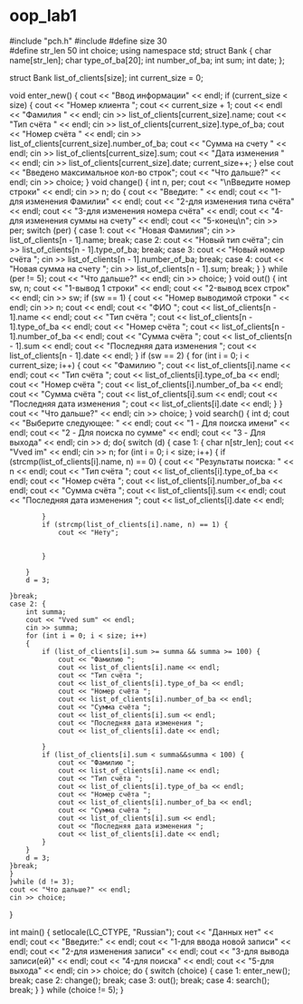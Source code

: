 # oop_lab1
#include "pch.h"
#include <iostream>
#define size 30  
#define str_len 50
int choice;
using namespace std;
struct Bank
{
	char name[str_len];
	char type_of_ba[20];
	int number_of_ba;
	int sum;
	int date;
};

struct Bank list_of_clients[size];
int current_size = 0;

void enter_new()
{
	cout << "Ввод информации" << endl;
	if (current_size < size)
	{
		cout << "Номер клиента ";
		cout << current_size + 1;
		cout << endl << "Фамилия " << endl;
		cin >> list_of_clients[current_size].name;
		cout << "Тип счёта " << endl;
		cin >> list_of_clients[current_size].type_of_ba;
		cout << "Номер счёта " << endl;
		cin >> list_of_clients[current_size].number_of_ba;
		cout << "Сумма на счету " << endl;
		cin >> list_of_clients[current_size].sum;
		cout << "Дата изменения " << endl;
		cin >> list_of_clients[current_size].date;
		current_size++;
	}
	else
		cout << "Введено максимальное кол-во строк";
	cout << "Что дальше?" << endl;
	cin >> choice;
}
void change()
{
	int n, per;
	cout << "\nВведите номер строки" << endl; 	cin >> n;
	do
	{
		cout << "Введите: " << endl;
		cout << "1-для изменения Фамилии" << endl;
		cout << "2-для изменения типа счёта" << endl;
		cout << "3-для изменения номера счёта" << endl;
		cout << "4-для изменения суммы на счету" << endl;
		cout << "5-конец\n";
		cin >> per;
		switch (per)
		{
		case 1: cout << "Новая Фамилия";
			cin >> list_of_clients[n - 1].name;   break;
		case 2: cout << "Новый тип счёта";
			cin >> list_of_clients[n - 1].type_of_ba; break;
		case 3: cout << "Новый номер счёта ";
			cin >> list_of_clients[n - 1].number_of_ba; break;
		case 4: cout << "Новая сумма на счету ";
			cin >> list_of_clients[n - 1].sum; break;
		}
	} while (per != 5);
	cout << "Что дальше?" << endl;
	cin >> choice;
}
void out()
{
	int sw, n;
	cout << "1-вывод 1 строки" << endl;
	cout << "2-вывод всех строк" << endl;
	cin >> sw;
	if (sw == 1)
	{
		cout << "Номер выводимой строки " << endl;   cin >> n;  cout << endl;
		cout << "ФИО ";
		cout << list_of_clients[n - 1].name << endl;
		cout << "Тип счёта ";
		cout << list_of_clients[n - 1].type_of_ba << endl;
		cout << "Номер счёта ";
		cout << list_of_clients[n - 1].number_of_ba << endl;
		cout << "Сумма счёта ";
		cout << list_of_clients[n - 1].sum << endl;
		cout << "Последняя дата изменения ";
		cout << list_of_clients[n - 1].date << endl;
	}
	if (sw == 2)
	{
		for (int i = 0; i < current_size; i++)
		{
			cout << "Фамилию ";
			cout << list_of_clients[i].name << endl;
			cout << "Тип счёта ";
			cout << list_of_clients[i].type_of_ba << endl;
			cout << "Номер счёта ";
			cout << list_of_clients[i].number_of_ba << endl;
			cout << "Сумма счёта ";
			cout << list_of_clients[i].sum << endl;
			cout << "Последняя дата изменения ";
			cout << list_of_clients[i].date << endl;
		}
	}
	cout << "Что дальше?" << endl;
	cin >> choice;
}
void search() {
	int d;
	cout << "Выберите следующее: " << endl;
	cout << "1 - Для поиска имени" << endl;
	cout << "2 - Для поиска по сумме" << endl;
	cout << "3 - Для выхода" << endl;
	cin >> d;
	do{
	switch (d) {
	case 1: {
		char n[str_len];
		cout << "Vved im" << endl;
		cin >> n;
		for (int i = 0; i < size; i++)
		{
			if (strcmp(list_of_clients[i].name, n) == 0) {
				cout << "Результаты поиска: " << n << endl;
				cout << "Тип счёта ";
				cout << list_of_clients[i].type_of_ba << endl;
				cout << "Номер счёта ";
				cout << list_of_clients[i].number_of_ba << endl;
				cout << "Сумма счёта ";
				cout << list_of_clients[i].sum << endl;
				cout << "Последняя дата изменения ";
				cout << list_of_clients[i].date << endl;
				

			}
			if (strcmp(list_of_clients[i].name, n) == 1) {
				cout << "Нету";
				

			}

		}
		d = 3;

	}break;
	case 2: {
		int summa;
		cout << "Vved sum" << endl;
		cin >> summa;
		for (int i = 0; i < size; i++)
		{
			if (list_of_clients[i].sum >= summa && summa >= 100) {
				cout << "Фамилию ";
				cout << list_of_clients[i].name << endl;
				cout << "Тип счёта ";
				cout << list_of_clients[i].type_of_ba << endl;
				cout << "Номер счёта ";
				cout << list_of_clients[i].number_of_ba << endl;
				cout << "Сумма счёта ";
				cout << list_of_clients[i].sum << endl;
				cout << "Последняя дата изменения ";
				cout << list_of_clients[i].date << endl;

			}
			if (list_of_clients[i].sum < summa&&summa < 100) {
				cout << "Фамилию ";
				cout << list_of_clients[i].name << endl;
				cout << "Тип счёта ";
				cout << list_of_clients[i].type_of_ba << endl;
				cout << "Номер счёта ";
				cout << list_of_clients[i].number_of_ba << endl;
				cout << "Сумма счёта ";
				cout << list_of_clients[i].sum << endl;
				cout << "Последняя дата изменения ";
				cout << list_of_clients[i].date << endl;
			}
		}
		d = 3;
	}break;
	}
	}while (d != 3);
	cout << "Что дальше?" << endl;
	cin >> choice;
}

int main()
{
	setlocale(LC_CTYPE, "Russian");
	cout << "Данных нет" << endl;
	cout << "Введите:" << endl;
	cout << "1-для ввода новой записи" << endl;
	cout << "2-для изменения записи" << endl;
	cout << "3-для вывода записи(ей)" << endl;
	cout << "4-для поиска" << endl;
	cout << "5-для выхода" << endl;
	cin >> choice;
	do
	{
		switch (choice)
		{
		case 1:  enter_new();  break;
		case 2:  change();  break;
		case 3:  out();	break;
		case 4:  search(); break;
		}
	} while (choice != 5);
}

